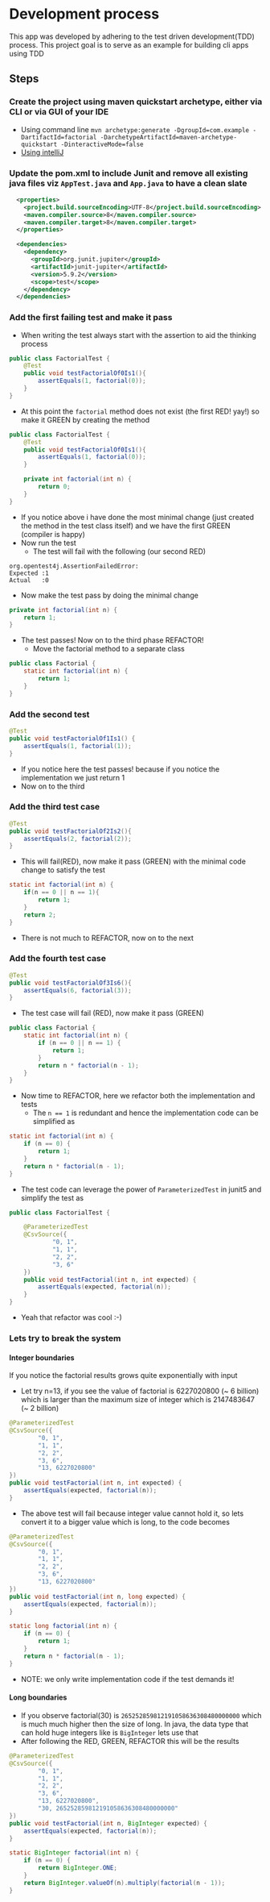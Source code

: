 # Development process

This app was developed by adhering to the test driven development(TDD) process.
This project goal is to serve as an example for building cli apps using TDD

## Steps

###  Create the project using maven quickstart archetype, either via CLI or via GUI of your IDE
  - Using command line `mvn archetype:generate -DgroupId=com.example -DartifactId=factorial -DarchetypeArtifactId=maven-archetype-quickstart -DinteractiveMode=false`
  - [Using intelliJ](https://www.jetbrains.com/idea/guide/tutorials/working-with-maven/creating-a-project/) 
### Update the pom.xml to include Junit and remove all existing java files viz `AppTest.java` and `App.java` to have a clean slate
```xml
  <properties>
    <project.build.sourceEncoding>UTF-8</project.build.sourceEncoding>
    <maven.compiler.source>8</maven.compiler.source>
    <maven.compiler.target>8</maven.compiler.target>
  </properties>

  <dependencies>
    <dependency>
      <groupId>org.junit.jupiter</groupId>
      <artifactId>junit-jupiter</artifactId>
      <version>5.9.2</version>
      <scope>test</scope>
    </dependency>
  </dependencies>
```

### Add the first failing test and make it pass
 
- When writing the test always start with the assertion to aid the thinking process
```java
public class FactorialTest {
    @Test
    public void testFactorialOf0Is1(){
        assertEquals(1, factorial(0));
    }
}
```
- At this point the `factorial` method does not exist (the first RED! yay!) so make it GREEN by creating the method
```java
public class FactorialTest {
    @Test
    public void testFactorialOf0Is1(){
        assertEquals(1, factorial(0));
    }

    private int factorial(int n) {
        return 0;
    }
}
```
- If you notice above i have done the most minimal change (just created the method in the test class itself) and we have the first GREEN (compiler is happy)
- Now run the test
  - The test will fail with the following (our second RED)
```
org.opentest4j.AssertionFailedError: 
Expected :1
Actual   :0
```
  - Now make the test pass by doing the minimal change 
```java
private int factorial(int n) {
    return 1;
}
```
- The test passes! Now on to the third phase REFACTOR!
  - Move the factorial method to a separate class
```java
public class Factorial {
    static int factorial(int n) {
        return 1;
    }
}
```

### Add the second test

```java
@Test
public void testFactorialOf1Is1() {
    assertEquals(1, factorial(1));
}
```
- If you notice here the test passes! because if you notice the implementation we just return 1
- Now on to the third

### Add the third test case

```java
@Test
public void testFactorialOf2Is2(){
    assertEquals(2, factorial(2));
}
```
- This will fail(RED), now make it pass (GREEN) with the minimal code change to satisfy the test
```java
static int factorial(int n) {
    if(n == 0 || n == 1){
        return 1;
    }
    return 2;
}
```
- There is not much to REFACTOR, now on to the next

### Add the fourth test case

```java
@Test
public void testFactorialOf3Is6(){
    assertEquals(6, factorial(3));
}
```
- The test case will fail (RED), now make it pass (GREEN)
```java
public class Factorial {
    static int factorial(int n) {
        if (n == 0 || n == 1) {
            return 1;
        }
        return n * factorial(n - 1);
    }
}
```
  - Now time to REFACTOR, here we refactor both the implementation and tests
    - The `n == 1` is redundant and hence the implementation code can be simplified as
```java
static int factorial(int n) {
    if (n == 0) {
        return 1;
    }
    return n * factorial(n - 1);
}
```
  - The test code can leverage the power of `ParameterizedTest` in junit5 and simplify the test as
```java
public class FactorialTest {

    @ParameterizedTest
    @CsvSource({
            "0, 1",
            "1, 1",
            "2, 2",
            "3, 6"
    })
    public void testFactorial(int n, int expected) {
        assertEquals(expected, factorial(n));
    }
}
```
  - Yeah that refactor was cool :-)

### Lets try to break the system

#### Integer boundaries

If you notice the factorial results grows quite exponentially with input
- Let try n=13, if you see the value of factorial is 6227020800 (~ 6 billion) which is larger than the maximum size of integer which is 2147483647 (~ 2 billion)
```java
@ParameterizedTest
@CsvSource({
        "0, 1",
        "1, 1",
        "2, 2",
        "3, 6",
        "13, 6227020800"
})
public void testFactorial(int n, int expected) {
    assertEquals(expected, factorial(n));
}
```
- The above test will fail because integer value cannot hold it, so lets convert it to a bigger value which is long, to the code becomes
```java
@ParameterizedTest
@CsvSource({
        "0, 1",
        "1, 1",
        "2, 2",
        "3, 6",
        "13, 6227020800"
})
public void testFactorial(int n, long expected) {
    assertEquals(expected, factorial(n));
}
```
```java
static long factorial(int n) {
    if (n == 0) {
        return 1;
    }
    return n * factorial(n - 1);
}
```
- NOTE: we only write implementation code if the test demands it!

#### Long boundaries
- If you observe factorial(30) is `265252859812191058636308480000000` which is much much higher then the size of long. In java, the data type that can hold huge integers like is `BigInteger` lets use that
- After following the RED, GREEN, REFACTOR this will be the results
```java
@ParameterizedTest
@CsvSource({
        "0, 1",
        "1, 1",
        "2, 2",
        "3, 6",
        "13, 6227020800",
        "30, 265252859812191058636308480000000"
})
public void testFactorial(int n, BigInteger expected) {
    assertEquals(expected, factorial(n));
}
```
```java
static BigInteger factorial(int n) {
    if (n == 0) {
        return BigInteger.ONE;
    }
    return BigInteger.valueOf(n).multiply(factorial(n - 1));
}
```

